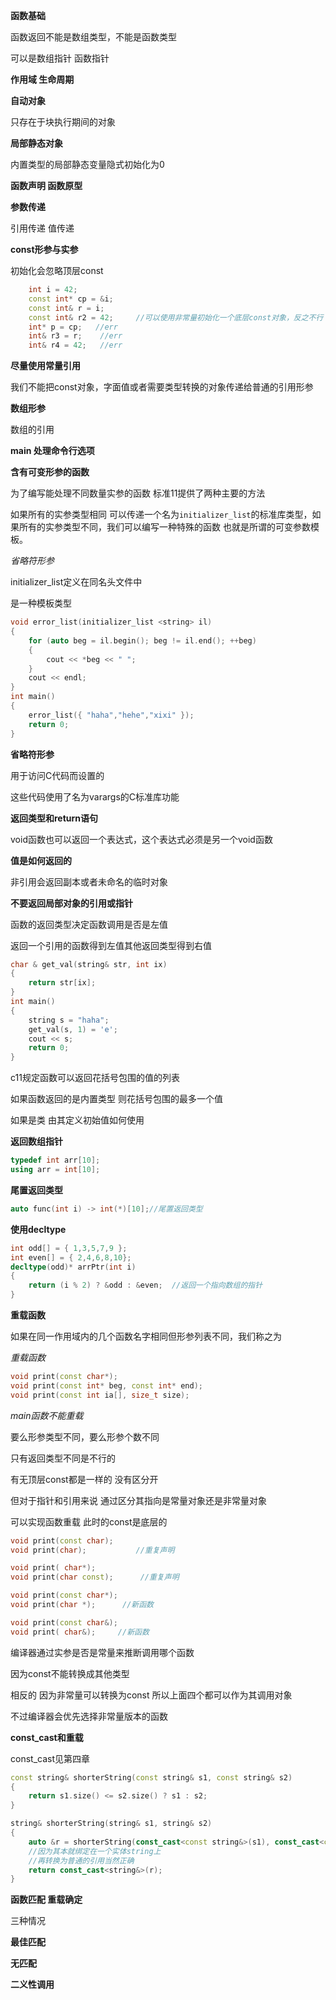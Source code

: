**函数基础**

函数返回不能是数组类型，不能是函数类型

可以是数组指针 函数指针

**作用域 生命周期**

**自动对象**

只存在于块执行期间的对象

**局部静态对象**

内置类型的局部静态变量隐式初始化为0

**函数声明 函数原型**

**参数传递**

引用传递 值传递

**const形参与实参**

初始化会忽略顶层const

~~~c++
    int i = 42;
    const int* cp = &i;
    const int& r = i;
    const int& r2 = 42;     //可以使用非常量初始化一个底层const对象，反之不行
    int* p = cp;   //err
    int& r3 = r;    //err
    int& r4 = 42;   //err
~~~

**尽量使用常量引用**

我们不能把const对象，字面值或者需要类型转换的对象传递给普通的引用形参

**数组形参**

数组的引用

**main 处理命令行选项**

**含有可变形参的函数**

为了编写能处理不同数量实参的函数 标准11提供了两种主要的方法

如果所有的实参类型相同 可以传递一个名为`initializer_list`的标准库类型，如果所有的实参类型不同，我们可以编写一种特殊的函数 也就是所谓的可变参数模板。

*省略符形参*

initializer_list定义在同名头文件中

是一种模板类型

~~~c++
void error_list(initializer_list <string> il)
{
    for (auto beg = il.begin(); beg != il.end(); ++beg)
    {
        cout << *beg << " ";
    }
    cout << endl;
}
int main()
{
    error_list({ "haha","hehe","xixi" });
    return 0;
}
~~~

**省略符形参**

用于访问C代码而设置的

这些代码使用了名为varargs的C标准库功能

**返回类型和return语句**

void函数也可以返回一个表达式，这个表达式必须是另一个void函数

**值是如何返回的**

非引用会返回副本或者未命名的临时对象

**不要返回局部对象的引用或指针**

函数的返回类型决定函数调用是否是左值

返回一个引用的函数得到左值其他返回类型得到右值

~~~c++
char & get_val(string& str, int ix)
{
    return str[ix];
}
int main()
{
    string s = "haha";
    get_val(s, 1) = 'e';
    cout << s;
    return 0;
}
~~~

c11规定函数可以返回花括号包围的值的列表

如果函数返回的是内置类型 则花括号包围的最多一个值

如果是类 由其定义初始值如何使用

**返回数组指针**

~~~c++
typedef int arr[10];
using arr = int[10];
~~~

**尾置返回类型**

~~~c++
auto func(int i) -> int(*)[10];//尾置返回类型
~~~

**使用decltype**

~~~c++
int odd[] = { 1,3,5,7,9 };
int even[] = { 2,4,6,8,10};
decltype(odd)* arrPtr(int i)
{
    return (i % 2) ? &odd : &even;  //返回一个指向数组的指针
}
~~~

**重载函数**

如果在同一作用域内的几个函数名字相同但形参列表不同，我们称之为

*重载函数*

~~~c++
void print(const char*);
void print(const int* beg, const int* end);
void print(const int ia[], size_t size);
~~~

*main函数不能重载*

要么形参类型不同，要么形参个数不同

只有返回类型不同是不行的

有无顶层const都是一样的 没有区分开

但对于指针和引用来说 通过区分其指向是常量对象还是非常量对象

可以实现函数重载 此时的const是底层的

~~~c++
void print(const char);
void print(char);           //重复声明

void print( char*);
void print(char const);      //重复声明
~~~

~~~c++
void print(const char*);
void print(char *);      //新函数

void print(const char&);
void print( char&);		//新函数
~~~

编译器通过实参是否是常量来推断调用哪个函数

因为const不能转换成其他类型

相反的 因为非常量可以转换为const 所以上面四个都可以作为其调用对象

不过编译器会优先选择非常量版本的函数

**const_cast和重载**

const_cast见第四章

~~~c++
const string& shorterString(const string& s1, const string& s2)
{
    return s1.size() <= s2.size() ? s1 : s2;
}

string& shorterString(string& s1, string& s2)
{
    auto &r = shorterString(const_cast<const string&>(s1), const_cast<const string&>(s2));  //将函数的实参强制转换为const
    //因为其本就绑定在一个实体string上
    //再转换为普通的引用当然正确
    return const_cast<string&>(r);
}
~~~

**函数匹配 重载确定**

三种情况

**最佳匹配**

**无匹配**

**二义性调用**

